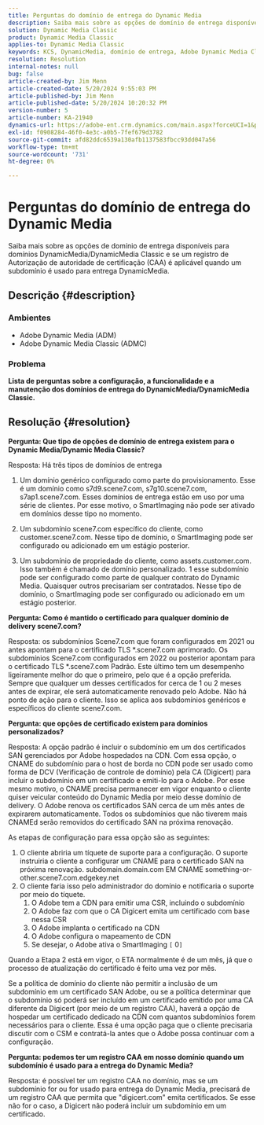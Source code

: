 ```yaml
---
title: Perguntas do domínio de entrega do Dynamic Media
description: Saiba mais sobre as opções de domínio de entrega disponíveis para domínios DynamicMedia/DynamicMedia Classic.
solution: Dynamic Media Classic
product: Dynamic Media Classic
applies-to: Dynamic Media Classic
keywords: KCS, DynamicMedia, domínio de entrega, Adobe Dynamic Media Classic, Scene7, Perguntas frequentes, Adobe Dynamic Media
resolution: Resolution
internal-notes: null
bug: false
article-created-by: Jim Menn
article-created-date: 5/20/2024 9:55:03 PM
article-published-by: Jim Menn
article-published-date: 5/20/2024 10:20:32 PM
version-number: 5
article-number: KA-21940
dynamics-url: https://adobe-ent.crm.dynamics.com/main.aspx?forceUCI=1&pagetype=entityrecord&etn=knowledgearticle&id=53a2569c-f316-ef11-9f8a-6045bd006268
exl-id: f0908284-46f0-4e3c-a0b5-7fef679d3782
source-git-commit: afd82ddc6539a130afb1137583fbcc93dd047a56
workflow-type: tm+mt
source-wordcount: '731'
ht-degree: 0%

---
```


# Perguntas do domínio de entrega do Dynamic Media


Saiba mais sobre as opções de domínio de entrega disponíveis para domínios DynamicMedia/DynamicMedia Classic e se um registro de Autorização de autoridade de certificação (CAA) é aplicável quando um subdomínio é usado para entrega DynamicMedia.

## Descrição {#description}


### <b>Ambientes</b>

- Adobe Dynamic Media (ADM)
- Adobe Dynamic Media Classic (ADMC)


### <b>Problema</b>

<b>Lista de perguntas sobre a configuração, a funcionalidade e a manutenção dos domínios de entrega do DynamicMedia/DynamicMedia Classic.</b>


## Resolução {#resolution}


<b>Pergunta: Que tipo de opções de domínio de entrega existem para o Dynamic Media/Dynamic Media Classic?</b>

Resposta: Há três tipos de domínios de entrega

1) Um domínio genérico configurado como parte do provisionamento. Esse é um domínio como s7d9.scene7.com, s7g10.scene7.com, s7ap1.scene7.com.
Esses domínios de entrega estão em uso por uma série de clientes. Por esse motivo, o SmartImaging não pode ser ativado em domínios desse tipo no momento.

2) Um subdomínio scene7.com específico do cliente, como customer.scene7.com. Nesse tipo de domínio, o SmartImaging pode ser configurado ou adicionado em um estágio posterior.

3) Um subdomínio de propriedade do cliente, como assets.customer.com. Isso também é chamado de domínio personalizado. 1 esse subdomínio pode ser configurado como parte de qualquer contrato do Dynamic Media. Quaisquer outros precisariam ser contratados. Nesse tipo de domínio, o SmartImaging pode ser configurado ou adicionado em um estágio posterior.

<b>Pergunta: Como é mantido o certificado para qualquer domínio de delivery scene7.com?</b>

Resposta: os subdomínios Scene7.com que foram configurados em 2021 ou antes apontam para o certificado TLS \*.scene7.com aprimorado. Os subdomínios Scene7.com configurados em 2022 ou posterior apontam para o certificado TLS \*.scene7.com Padrão. Este último tem um desempenho ligeiramente melhor do que o primeiro, pelo que é a opção preferida. Sempre que qualquer um desses certificados for cerca de 1 ou 2 meses antes de expirar, ele será automaticamente renovado pelo Adobe. Não há ponto de ação para o cliente. Isso se aplica aos subdomínios genéricos e específicos do cliente scene7.com.

<b>Pergunta: que opções de certificado existem para domínios personalizados?</b>

Resposta: A opção padrão é incluir o subdomínio em um dos certificados SAN gerenciados por Adobe hospedados na CDN. Com essa opção, o CNAME do subdomínio para o host de borda no CDN pode ser usado como forma de DCV (Verificação de controle de domínio) pela CA (Digicert) para incluir o subdomínio em um certificado e emiti-lo para o Adobe. Por esse mesmo motivo, o CNAME precisa permanecer em vigor enquanto o cliente quiser veicular conteúdo do Dynamic Media por meio desse domínio de delivery. O Adobe renova os certificados SAN cerca de um mês antes de expirarem automaticamente. Todos os subdomínios que não tiverem mais CNAMEd serão removidos do certificado SAN na próxima renovação.

As etapas de configuração para essa opção são as seguintes:

1. O cliente abriria um tíquete de suporte para a configuração.    O suporte instruiria o cliente a configurar um CNAME para o certificado SAN na próxima renovação.
subdomain.domain.com EM CNAME something-or-other.scene7.com.edgekey.net
2. O cliente faria isso pelo administrador do domínio e notificaria o suporte por meio do tíquete.
   1. O Adobe tem a CDN para emitir uma CSR, incluindo o subdomínio
   2. O Adobe faz com que o CA Digicert emita um certificado com base nessa CSR
   3. O Adobe implanta o certificado na CDN
   4. O Adobe configura o mapeamento de CDN
   5. Se desejar, o Adobe ativa o SmartImaging `[` 0`]`


Quando a Etapa 2 está em vigor, o ETA normalmente é de um mês, já que o processo de atualização do certificado é feito uma vez por mês.

<!--
[`\[` 0`\]`  https://experienceleague.adobe.com/docs/experience-manager-65/assets/dynamic/imaging-faq.html?lang=en](http://`[`%200`]`%20%20https://experienceleague.adobe.com/docs/experience-manager-65/assets/dynamic/imaging-faq.html?lang=en)
-->

Se a política de domínio do cliente não permitir a inclusão de um subdomínio em um certificado SAN Adobe, ou se a política determinar que o subdomínio só poderá ser incluído em um certificado emitido por uma CA diferente da Digicert (por meio de um registro CAA), haverá a opção de hospedar um certificado dedicado na CDN com quantos subdomínios forem necessários para o cliente. Essa é uma opção paga que o cliente precisaria discutir com o CSM e contratá-la antes que o Adobe possa continuar com a configuração.

<b>Pergunta: podemos ter um registro CAA em nosso domínio quando um subdomínio é usado para a entrega do Dynamic Media?</b>

Resposta: é possível ter um registro CAA no domínio, mas se um subdomínio for ou for usado para entrega do Dynamic Media, precisará de um registro CAA que permita que &quot;digicert.com&quot; emita certificados. Se esse não for o caso, a Digicert não poderá incluir um subdomínio em um certificado.
